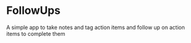 # FollowUps
A simple app to take notes and tag action items
and follow up on action items to complete them
